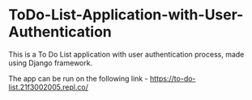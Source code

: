 # ToDo-List-Application-with-User-Authentication

This is a To Do List application with user authentication process, made using Django framework.

The app can be run on the following link - https://to-do-list.21f3002005.repl.co/
